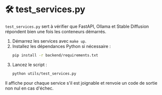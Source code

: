 # 🛠️ test_services.py

`test_services.py` sert à vérifier que FastAPI, Ollama et Stable Diffusion répondent bien une fois les conteneurs démarrés.

1. Démarrez les services avec `make up`.
2. Installez les dépendances Python si nécessaire :
   ```bash
   pip install -r backend/requirements.txt
   ```
3. Lancez le script :
   ```bash
   python utils/test_services.py
   ```

Il affiche pour chaque service s'il est joignable et renvoie un code de sortie non nul en cas d'échec.
